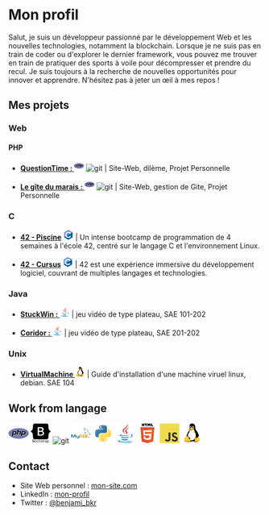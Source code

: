 # Mon profil

Salut, je suis un développeur passionné par le développement Web et les nouvelles technologies, notamment la blockchain. Lorsque je ne suis pas en train de coder ou d'explorer le dernier framework, vous pouvez me trouver en train de pratiquer des sports à voile pour décompresser et prendre du recul. Je suis toujours à la recherche de nouvelles opportunités pour innover et apprendre. N'hésitez pas à jeter un œil à mes repos !

## Mes projets

### Web

#### PHP
- <p><strong> <a href="https://github.com/BenjaminBerkrouber/QuestionTime">QuestionTime : </a></strong> 
    <img src="https://github.com/devicons/devicon/blob/master/icons/php/php-original.svg" width="20" height="20"/>
    <img src="https://www.vectorlogo.zone/logos/git-scm/git-scm-icon.svg" alt="git" width="20" height="20"/>
    | Site-Web, dilème, Projet Personnelle
</p>

- <p><strong> <a href="https://github.com/BenjaminBerkrouber/QuestionTime">Le gîte du marais : </a></strong> 
    <img src="https://github.com/devicons/devicon/blob/master/icons/php/php-original.svg" width="20" height="20"/>
    <img src="https://www.vectorlogo.zone/logos/git-scm/git-scm-icon.svg" alt="git" width="20" height="20"/>
    | Site-Web, gestion de Gite, Projet Personnelle
</p>

### C

- <p><strong><a href="https://github.com/BenjaminBerkrouber/VM-ubuntu">42 - Piscine</a></strong>
    <img src="https://raw.githubusercontent.com/devicons/devicon/master/icons/c/c-original.svg" alt="c" width="20" height="20"/>
    | Un intense bootcamp de programmation de 4 semaines à l'école 42, centré sur le langage C et l'environnement Linux.
</p>

- <p><strong><a href="https://github.com/BenjaminBerkrouber/VM-ubuntu">42 - Cursus</a></strong>
    <img src="https://raw.githubusercontent.com/devicons/devicon/master/icons/c/c-original.svg" alt="c" width="20" height="20"/>
    | 42 est une expérience immersive du développement logiciel, couvrant de multiples langages et technologies.
</p>

### Java 
- <p><strong> <a href="https://github.com/BenjaminBerkrouber/StuckWin-SAE1.01.2">StuckWin : </a></strong> 
    <img src="https://github.com/devicons/devicon/blob/master/icons/java/java-original.svg" alt="java" alt="bootstrap" width="20" height="20" />
    | jeu vidéo de type plateau, SAE 101-202
</p>

- <p><strong> <a href="https://github.com/Clonestriker/SAE_1-2-6/tree/master">Coridor : </a></strong> 
    <img src="https://github.com/devicons/devicon/blob/master/icons/java/java-original.svg" alt="java" alt="bootstrap" width="20" height="20" />
    | jeu vidéo de type plateau, SAE 201-202
</p>

### Unix

- <p><strong> <a href="https://github.com/BenjaminBerkrouber/VM-ubuntu">VirtualMachine </a></strong> 
    <img src="https://raw.githubusercontent.com/devicons/devicon/master/icons/linux/linux-original.svg" alt="linux" width="20" height="20"/> 
    | Guide d'installation d'une machine viruel linux, debian. SAE 104
</p>


## Work from langage

<p>
    

<img src="https://github.com/devicons/devicon/blob/master/icons/php/php-original.svg" width="40" height="40"/>

<img src="https://raw.githubusercontent.com/devicons/devicon/master/icons/bootstrap/bootstrap-plain-wordmark.svg" alt="bootstrap" width="40" height="40"/> 
    
<img src="https://www.vectorlogo.zone/logos/git-scm/git-scm-icon.svg" alt="git" width="40" height="40"/>

<img src="https://raw.githubusercontent.com/devicons/devicon/master/icons/mysql/mysql-original-wordmark.svg" alt="mysql" width="40" height="40"/>

<img src="https://raw.githubusercontent.com/devicons/devicon/master/icons/python/python-original.svg" alt="python" width="40" height="40"/>

<img src="https://raw.githubusercontent.com/devicons/devicon/master/icons/java/java-original.svg" alt="java" width="40" height="40"/> 

<img src="https://raw.githubusercontent.com/devicons/devicon/master/icons/html5/html5-original-wordmark.svg" alt="html5" width="40" height="40"/>

<img src="https://raw.githubusercontent.com/devicons/devicon/master/icons/javascript/javascript-original.svg" alt="javascript" width="40" height="40"/>

<img src="https://raw.githubusercontent.com/devicons/devicon/master/icons/linux/linux-original.svg" alt="linux" width="40" height="40"/> 
    
</p>

## Contact

- Site Web personnel : [mon-site.com](https://mon-site.com)
- LinkedIn : [mon-profil](https://linkedin.com/in/benjamin-berkrouber-9b7912235)
- Twitter : [@benjami_bkr](https://twitter.com/benjamin_bkr)
